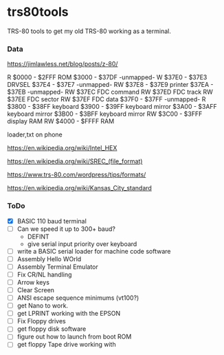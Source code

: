 # trs80tools
TRS-80 tools to get my old TRS-80 working as a terminal.


### Data

https://jimlawless.net/blog/posts/z-80/

R  $0000 - $2FFF  ROM
   $3000 - $37DF  -unmapped-
 W $37E0 - $37E3  DRVSEL
   $37E4 - $37E7  -unmapped-
RW $37E8 - $37E9  printer
   $37EA - $37EB  -unmapped-
RW $37EC          FDC command
RW $37ED          FDC track
RW $37EE          FDC sector
RW $37EF          FDC data
   $37F0 - $37FF  -unmapped-
R  $3800 - $38FF  keyboard
   $3900 - $39FF    keyboard mirror
   $3A00 - $3AFF    keyboard mirror
   $3B00 - $3BFF    keyboard mirror
RW $3C00 - $3FFF  display RAM
RW $4000 - $FFFF  RAM

loader,txt on phone

https://en.wikipedia.org/wiki/Intel_HEX

https://en.wikipedia.org/wiki/SREC_(file_format)

https://www.trs-80.com/wordpress/tips/formats/

https://en.wikipedia.org/wiki/Kansas_City_standard


### ToDo
- [x] BASIC 110 baud terminal
- [ ] Can we speed it up to 300+ baud?
    - DEFINT
    - give serial input priority over keyboard
- [ ] write a BASIC serial loader for machine code software
- [ ] Assembly Hello WOrld
- [ ] Assembly Terminal Emulator
- [ ] Fix CR/NL handling
- [ ] Arrow keys
- [ ] Clear Screen
- [ ] ANSI escape sequence minimums (vt100?)
- [ ] get Nano to work.
- [ ] get LPRINT working with the EPSON
- [ ] Fix Floppy drives
- [ ] get floppy disk software
- [ ] figure out how to launch from boot ROM
- [ ] get floppy Tape drive working with
